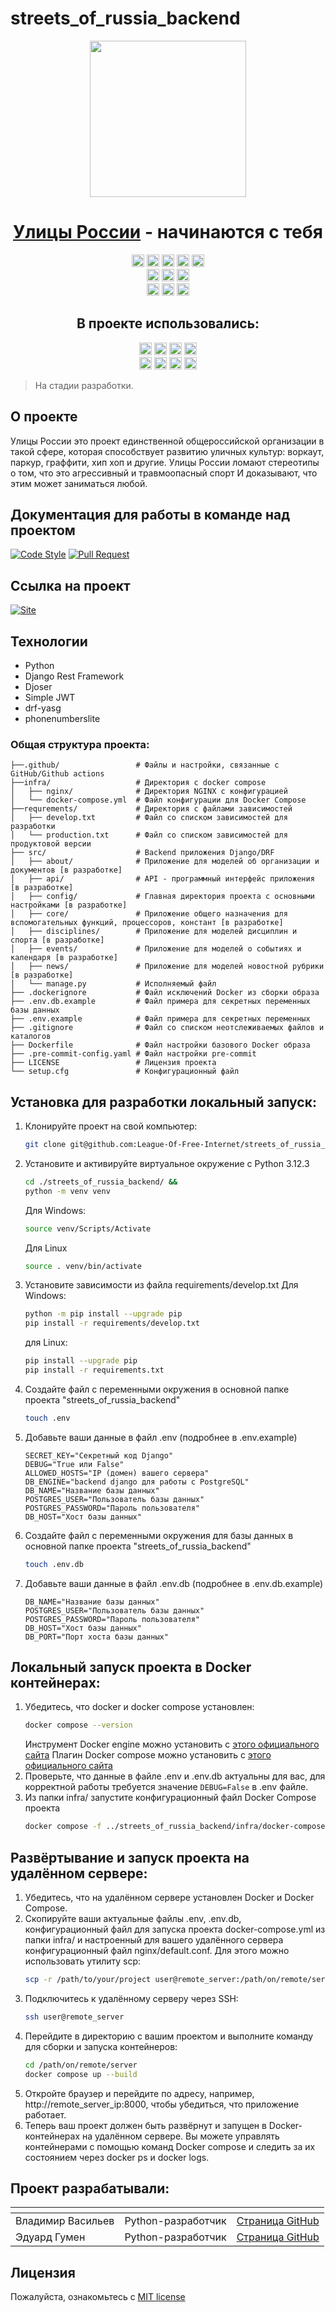 # streets_of_russia_backend

<div align="center">
<!-- Title: -->
  <a href="https://github.com/League-Of-Free-Internet">
    <img src="https://avatars.githubusercontent.com/u/156543782?s=400&u=7125039f153801ba2b620fd12b655afd690cb7aa&v=4" height="250">
  </a>
  <h1><a href="https://streetrussia.ru/">Улицы России</a> - начинаются с тебя</h1>
<!-- Labels: -->
  <!-- First row: -->
  <a href="https://github.com/League-Of-Free-Internet/empty_project" style="text-decoration: none;"><img src="https://img.shields.io/github/contributors/League-Of-Free-Internet/empty_project" height="20" alt="Contributions"></a>
    <img src="https://pypi-camo.freetls.fastly.net/18c2771271928b1071e8d436680f9a0abf272294/68747470733a2f2f696d672e736869656c64732e696f2f707970692f762f646a616e676f726573746672616d65776f726b2e737667?style=flat-square" height="20">
    <img src="https://img.shields.io/github/repo-size/League-Of-Free-Internet/empty_project" height="20" alt="repo-size">
    <img src="https://img.shields.io/github/languages/code-size/League-Of-Free-Internet/empty_project" height="20" alt="code-size">
  <a href="https://img.shields.io/github/license/League-Of-Free-Internet/empty_project" style="text-decoration: none;"><img src="https://img.shields.io/github/license/League-Of-Free-Internet/empty_project" height="20" alt="license"></a>
  <!-- Second row: -->
  <br>
  <a href="https://github.com/League-Of-Free-Internet/empty_project/actions" style="text-decoration: none;"><img src="https://img.shields.io/github/actions/workflow/status/League-Of-Free-Internet/empty_project/empty_project_workflow.yml?label=workflow%20build" height="20" alt="GitHub Workflow Status"></a>
  <a href="https://github.com/pre-commit/pre-commit" style="text-decoration: none;"><img src="https://img.shields.io/badge/pre--commit-enabled-brightgreen?logo=pre-commit&logoColor=white&style=flat-square" height="20" alt="pre-commit"></a>
  <a href="https://github.com/psf/black" style="text-decoration: none;"><img src="https://img.shields.io/static/v1?label=code%20style&message=black&color=black&style=flat-square" height="20" alt="code style: black"></a>
  <!-- Third row: -->
  <br>
  <a href="https://github.com/League-Of-Free-Internet/empty_project/branches" style="text-decoration: none;"><img src="https://img.shields.io/github/commit-activity/w/League-Of-Free-Internet/empty_project" height="20" alt="commit-activity"></a>
  <a href="https://github.com/League-Of-Free-Internet/empty_project/branches" style="text-decoration: none;"><img src="https://img.shields.io/github/last-commit/League-Of-Free-Internet/empty_project" height="20" alt="last-commit"></a>
  <a href="https://github.com/orgs/League-Of-Free-Internet/projects/2" style="text-decoration: none;"><img src="https://img.shields.io/github/issues/League-Of-Free-Internet/empty_project" height="20" alt="issues"></a>

<!-- Short description: -->
  <h2>В проекте использовались:</h2>
  <a href="https://www.python.org/" style="text-decoration: none;"><img src="https://img.shields.io/badge/Python-3.12-blue?style=flat&logo=python&logoColor=ffdd54" height="20" alt="python"></a>
  <a href="https://www.djangoproject.com/" style="text-decoration: none;"><img src="https://img.shields.io/badge/Django-5.0.6-blue?style=flat&logo=django" height="20" alt="django"></a>
  <a href="https://www.django-rest-framework.org/" style="text-decoration: none;"><img src="https://img.shields.io/badge/DRF-3.15.1-blue?style=flat&logo=rest-framework" height="20" alt="django-rest-framework"></a>
  <a href="https://gunicorn.org/" style="text-decoration: none;"><img src="https://img.shields.io/badge/Gunicorn-22.0.0-blue?style=flat&logo=gunicorn" height="20" alt="gunicorn"></a>
  <br>
  <a href="https://daviddrysdale.github.io/python-phonenumbers/" style="text-decoration: none;"><img src="https://img.shields.io/badge/phonenumberslite-8.13.37-blue?style=flat&logo=phonenumberslite" height="20" alt="python-phonenumbers"></a>
  <a href="https://drf-yasg.readthedocs.io/en/stable/readme.html" style="text-decoration: none;"><img src="https://img.shields.io/badge/drf_yasg-1.21.7-blue?style=flat&logo=drf-yasg" height="20" alt="drf-yasg"></a>
  <a href="https://django-rest-framework-simplejwt.readthedocs.io/en/latest/" style="text-decoration: none;"><img src="https://img.shields.io/badge/simplejwt-5.3.1-blue?style=flat&logo=simplejwt" height="20" alt="django-rest-framework-simplejwt"></a>
  <a href="https://www.docker.com/" style="text-decoration: none;"><img src="https://img.shields.io/badge/Docker-new-blue?style=flat&logo=docker" height="20" alt="docker"></a>
</div>

> На стадии разработки.

## О проекте

Улицы России это проект единственной общероссийской организации в такой сфере, которая способствует
развитию уличных культур: воркаут, паркур, граффити, хип хоп и другие.
Улицы России ломают стереотипы о том, что это агрессивный и травмоопасный спорт
И доказывают, что этим может заниматься любой.

## Документация для работы в команде над проектом

[![Code Style](https://img.shields.io/badge/Прочитать-Документацию_Code_Style-blue?style=for-the-badge)](https://github.com//League-Of-Free-Internet/empty_project/blob/dev/.github/docs/code_style_rules.md) [![Pull Request](https://img.shields.io/badge/Прочитать-Документацию_Pull_Request-2ea44f?style=for-the-badge)](https://github.com/League-Of-Free-Internet/empty_project/blob/dev/.github/docs/pull_request_rules.md)

## Ссылка на проект

[![Site](https://img.shields.io/badge/Перейти_на-Сайт-2ea44f?style=for-the-badge)]()

## Технологии

- Python
- Django Rest Framework
- Djoser
- Simple JWT
- drf-yasg
- phonenumberslite

### Общая структура проекта:

```
├──.github/                 # Файлы и настройки, связанные с GitHub/Github actions
├──infra/                   # Директория с docker compose
│   ├── nginx/              # Директория NGINX с конфигурацией
│   └── docker-compose.yml  # Файл конфигурации для Docker Compose
├──requrements/             # Директория с файлами зависимостей
│   ├── develop.txt         # Файл со списком зависимостей для разработки
│   └── production.txt      # Файл со списком зависимостей для продуктовой версии
├── src/                    # Backend приложения Django/DRF
│   ├── about/              # Приложение для моделей об организации и документов [в разработке]
│   ├── api/                # API - программный интерфейс приложения [в разработке]
│   ├── config/             # Главная директория проекта с основными настройками [в разработке]
│   ├── core/               # Приложение общего назначения для вспомогательных функций, процессоров, констант [в разработке]
│   ├── disciplines/        # Приложение для моделей дисциплин и спорта [в разработке]
│   ├── events/             # Приложение для моделей о событиях и календаря [в разработке]
│   ├── news/               # Приложение для моделей новостной рубрики [в разработке]
│   └── manage.py           # Исполняемый файл
├── .dockerignore           # Файл исключений Docker из сборки образа
├── .env.db.example         # Файл примера для секретных переменных базы данных
├── .env.example            # Файл примера для секретных переменных
├── .gitignore              # Файл со списком неотслеживаемых файлов и каталогов
├── Dockerfile              # Файл настройки базового Docker образа
├── .pre-commit-config.yaml # Файл настройки pre-commit
├── LICENSE                 # Лицензия проекта
└── setup.cfg               # Конфигурационный файл
```
## Установка для разработки локальный запуск:

1. Клонируйте проект на свой компьютер:
    ```bash
    git clone git@github.com:League-Of-Free-Internet/streets_of_russia_backend.git
    ```
2. Установите и активируйте виртуальное окружение c Python 3.12.3
    ```bash
    cd ./streets_of_russia_backend/ &&
    python -m venv venv
    ```
    Для Windows:
    ```bash
    source venv/Scripts/Activate
    ```
    Для Linux
    ```bash
    source . venv/bin/activate
    ```
3. Установите зависимости из файла requirements/develop.txt
    Для Windows:
    ```bash
    python -m pip install --upgrade pip
    pip install -r requirements/develop.txt
    ```
    для Linux:
    ```bash
    pip install --upgrade pip
    pip install -r requirements.txt
    ```
4. Создайте файл с переменными окружения в основной папке проекта "streets_of_russia_backend"
    ```bash
    touch .env
    ```
5. Добавьте ваши данные в файл .env (подробнее в .env.example)
    ```
    SECRET_KEY="Секретный код Django"
    DEBUG="True или False"
    ALLOWED_HOSTS="IP (домен) вашего сервера"
    DB_ENGINE="backend django для работы с PostgreSQL"
    DB_NAME="Название базы данных"
    POSTGRES_USER="Пользователь базы данных"
    POSTGRES_PASSWORD="Пароль пользователя"
    DB_HOST="Хост базы данных"
    ```
6. Создайте файл с переменными окружения для базы данных в основной папке проекта "streets_of_russia_backend"
    ```bash
    touch .env.db
    ```
7. Добавьте ваши данные в файл .env.db (подробнее в .env.db.example)
    ```
    DB_NAME="Название базы данных"
    POSTGRES_USER="Пользователь базы данных"
    POSTGRES_PASSWORD="Пароль пользователя"
    DB_HOST="Хост базы данных"
    DB_PORT="Порт хоста базы данных"
    ```

## Локальный запуск проекта в Docker контейнерах:

1. Убедитесь, что docker и docker compose установлен:
    ```bash
   docker compose --version
    ```
    Инструмент Docker engine можно установить с [этого официального сайта](https://docs.docker.com/engine/install/)
    Плагин Docker compose можно установить с [этого официального сайта](https://docs.docker.com/compose/install/linux/)
2. Проверьте, что данные в файле .env и .env.db актуальны для вас, для
корректной работы требуется значение `DEBUG=False` в .env файле.
3. Из папки infra/ запустите конфигурационный файл Docker Compose проекта
    ```bash
    docker compose -f ../streets_of_russia_backend/infra/docker-compose.yml up
    ```

## Развёртывание и запуск проекта на удалённом сервере:

1. Убедитесь, что на удалённом сервере установлен Docker и Docker Compose.
2. Скопируйте ваши актуальные файлы .env, .env.db, конфигурационный файл
для запуска проекта docker-compose.yml из папки infra/ и настроенный для
вашего удалённого сервера конфигурационный файл nginx/default.conf. Для этого
можно использовать утилиту scp:
    ```bash
    scp -r /path/to/your/project user@remote_server:/path/on/remote/server
    ```
3. Подключитесь к удалённому серверу через SSH:
    ```bash
    ssh user@remote_server
    ```
4. Перейдите в директорию с вашим проектом и выполните команду для сборки и
запуска контейнеров:
    ```bash
    cd /path/on/remote/server
    docker compose up --build
    ```
5. Откройте браузер и перейдите по адресу, например,
http://remote_server_ip:8000, чтобы убедиться, что приложение работает.
6. Теперь ваш проект должен быть развёрнут и запущен в Docker-контейнерах на
удалённом сервере. Вы можете управлять контейнерами с помощью команд
Docker compose и следить за их состоянием через docker ps и docker logs.

## Проект разрабатывали:

| <!-- --> | <!-- -->      | <!-- -->    |
|----------|---------------|-------------|
| Владимир Васильев | Python-разработчик | [Cтраница GitHub](https://github.com/chem1sto) |
| Эдуард Гумен | Python-разработчик | [Cтраница GitHub](https://github.com/hydrospirt) |

## Лицензия

Пожалуйста, ознакомьтесь с [MIT license](https://github.com/League-Of-Free-Internet/empty_project?tab=MIT-1-ov-file)
